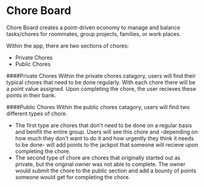 Chore Board
===========

Chore Board creates a point-driven economy to manage and balance tasks/chores for roommates, group projects, families, or work places. 

Within the app, there are two sections of chores:
  - Private Chores
  - Public Chores
  
####Private Chores
Within the private chores catagory, users will find their typical chores that need to be done regularly. With each chore there will be a point value assigned. Upon completing the chore, the user recieves these points in their bank.

####Public Chores
Within the public chores catagory, users will find two different types of chore. 
- The first type are chores that don't need to be done on a regular basis and benifit the entire group. Users will see this chore and -depending on how much they don't want to do it and how urgently they think it needs to be done- will add points to the jackpot that someone will recieve upon completing the chore.
- The second type of chore are chores that originally started out as private, but the original owner was not able to complete. The owner would submit the chore to the public section and add a bounty of points someone would get for completing the chore.
